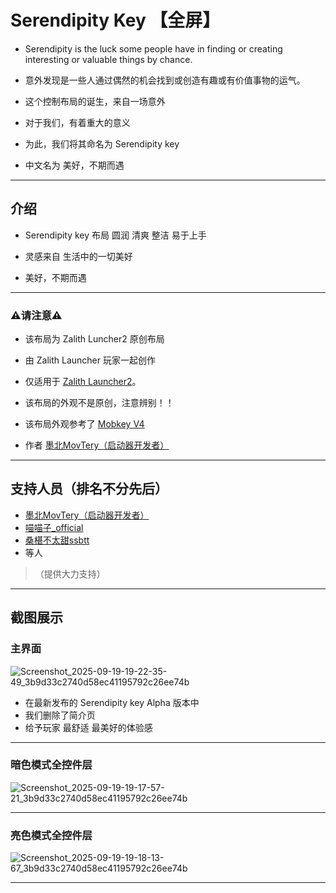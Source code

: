 # Serendipity Key 【全屏】

- Serendipity is the luck some people have in finding or creating interesting or valuable things by chance.
- 意外发现是一些人通过偶然的机会找到或创造有趣或有价值事物的运气。

- 这个控制布局的诞生，来自一场意外
- 对于我们，有着重大的意义
- 为此，我们将其命名为 Serendipity key
- 中文名为 美好，不期而遇

---

## 介绍

- Serendipity key 布局 圆润 清爽 整洁 易于上手
- 灵感来自 生活中的一切美好

- 美好，不期而遇

--- 

### ⚠️请注意⚠️

- 该布局为 Zalith Luncher2 原创布局
- 由 Zalith Launcher 玩家一起创作
- 仅适用于 [Zalith Launcher2](https://github.com/ZalithLauncher/ZalithLauncher2)。


- 该布局的外观不是原创，注意辨别！！
- 该布局外观参考了 [Mobkey V4](https://b23.tv/45C8pz2)
- 作者 [墨北MovTery（启动器开发者）](https://github.com/MovTery) 
  

---

## 支持人员（排名不分先后）

-  [墨北MovTery（启动器开发者）](https://github.com/MovTery) 
-  [喵喵子_official](https://github.com/MiaoMiaoZi-official)
-  [桑椹不太甜ssbtt](https://github.com/ssbtt)
- 等人

> （提供大力支持）

---

## 截图展示

### 主界面

![Screenshot_2025-09-19-19-22-35-49_3b9d33c2740d58ec41195792c26ee74b](https://github.com/user-attachments/assets/7aa2a463-704b-4a70-a857-eb4cadb4c306)
  

- 在最新发布的 Serendipity key Alpha 版本中
- 我们删除了简介页
- 给予玩家 最舒适 最美好的体验感

---

### 暗色模式全控件层

![Screenshot_2025-09-19-19-17-57-21_3b9d33c2740d58ec41195792c26ee74b](https://github.com/user-attachments/assets/6ba94099-a85a-4a1c-a238-0121148ef53d)

---

### 亮色模式全控件层

![Screenshot_2025-09-19-19-18-13-67_3b9d33c2740d58ec41195792c26ee74b](https://github.com/user-attachments/assets/528b398e-9f41-423c-85a1-347fedbf0bc7)

---
